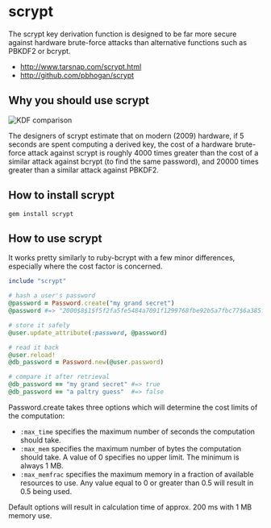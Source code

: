 scrypt
======

The scrypt key derivation function is designed to be far more secure against hardware brute-force attacks than alternative functions such as PBKDF2 or bcrypt.

* http://www.tarsnap.com/scrypt.html
* http://github.com/pbhogan/scrypt

## Why you should use scrypt

![KDF comparison](https://github.com/tarcieri/scrypt/raw/modern-readme/kdf-comparison.png)

The designers of scrypt estimate that on modern (2009) hardware, if 5 seconds are spent computing a derived key, the cost of a hardware brute-force attack against scrypt is roughly 4000 times greater than the cost of a similar attack against bcrypt (to find the same password), and 20000 times greater than a similar attack against PBKDF2.

## How to install scrypt

```
gem install scrypt
```

## How to use scrypt

It works pretty similarly to ruby-bcrypt with a few minor differences, especially where the cost factor is concerned.

```ruby
include "scrypt"

# hash a user's password
@password = Password.create("my grand secret")
@password #=> "2000$8$1$f5f2fa5fe5484a7091f1299768fbe92b5a7fbc77$6a385f22c54d92c314b71a4fd5ef33967c93d679"

# store it safely
@user.update_attribute(:password, @password)

# read it back
@user.reload!
@db_password = Password.new(@user.password)

# compare it after retrieval
@db_password == "my grand secret" #=> true
@db_password == "a paltry guess"  #=> false
```

Password.create takes three options which will determine the cost limits of the computation:

* `:max_time` specifies the maximum number of seconds the computation should take.
* `:max_mem` specifies the maximum number of bytes the computation should take. A value of 0 specifies no upper limit. The minimum is always 1 MB.
* `:max_memfrac` specifies the maximum memory in a fraction of available resources to use. Any value equal to 0 or greater than 0.5 will result in 0.5 being used.

Default options will result in calculation time of approx. 200 ms with 1 MB memory use.
